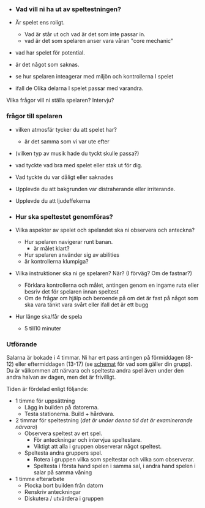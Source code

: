 - ### Vad vill ni ha ut av speltestningen?

- Är spelet ens roligt.
	- Vad är står ut och vad är det som inte passar in.
	- vad är det som spelaren anser vara våran "core mechanic"
- vad har spelet för potential.
- är det något som saknas.
- se hur spelaren inteagerar med miljön och kontrollerna I spelet
- ifall de Olika delarna I spelet passar med varandra.


Vilka frågor vill ni ställa spelaren? Intervju?
### frågor till spelaren

- vilken atmosfär tycker du att spelet har?
	- är det samma som vi var ute efter
- (vilken typ av musik hade du tyckt skulle passa?)
- vad tyckte vad bra med spelet eller stak ut för dig. 
- Vad tyckte du var dåligt eller saknades
- Upplevde du att bakgrunden var distraherande eller irriterande.
- Upplevde du att ljudeffekerna




- ### Hur ska speltestet genomföras?

- Vilka aspekter av spelet och spelandet ska ni observera och anteckna?
	- Hur spelaren navigerar runt banan.
		- är målet klart?
	- Hur spelaren använder sig av abilities
	- är kontrollerna klumpiga?
- Vilka instruktioner ska ni ge spelaren? När? (I förväg? Om de fastnar?)
	- Förklara kontrollerna och målet, antingen genom en ingame ruta eller besriv det för spelaren innan speltest
	- Om de frågar om hjälp och beroende på om det är fast på något som ska vara tänkt vara svårt eller ifall det är ett bugg 
- Hur länge ska/får de spela
	- 5 till10 minuter



### Utförande

Salarna är bokade i 4 timmar. Ni har ert pass antingen på förmiddagen (8-12) eller eftermiddagen (13-17) (se [schemat](https://his.instructure.com/courses/8158/pages/schema-speltest "Schema - Speltest") för vad som gäller din grupp). Du är välkommen att närvara och speltesta andra spel även under den andra halvan av dagen, men det är frivilligt.

Tiden är fördelad enligt följande:

- 1 timme för uppsättning
    - Lägg in builden på datorerna.
    - Testa stationerna. Build + hårdvara.
- 2 timmar för speltestning (_det är under denna tid det är examinerande närvaro_)
    - Observera speltest av ert spel.
        - För anteckningar och intervjua speltestare.
        - Viktigt att alla i gruppen observerar något speltest.
    - Speltesta andra gruppers spel.
        - Rotera i gruppen vilka som speltestar och vilka som observerar.
        - Speltesta i första hand spelen i samma sal, i andra hand spelen i salar på samma våning
- 1 timme efterarbete
    - Plocka bort builden från datorn
    - Renskriv anteckningar
    - Diskutera / utvärdera i gruppen